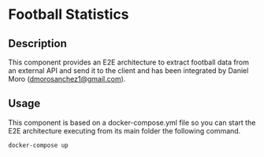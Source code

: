 # Football Statistics

## Description

This component provides an E2E architecture to extract football data from an external API and send it to the client and has been integrated by Daniel Moro (<dmorosanchez1@gmail.com>).

## Usage

This component is based on a docker-compose.yml file so you can start the E2E architecture executing from its main folder the following command.
```bash
docker-compose up
```
